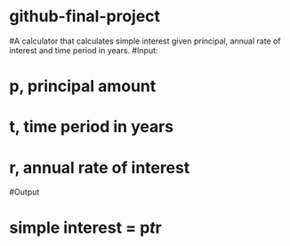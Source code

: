 # github-final-project

#A calculator that calculates simple interest given principal, annual rate of interest and time period in years.
#Input:
#   p, principal amount
#   t, time period in years
#   r, annual rate of interest
#Output
#   simple interest = p*t*r
